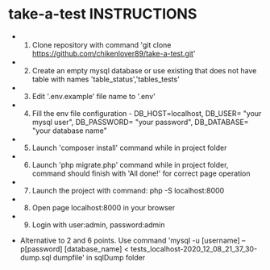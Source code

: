 # take-a-test INSTRUCTIONS

* 1. Clone repository with command 'git clone https://github.com/chikenlover89/take-a-test.git'
* 2. Create an empty mysql database or use existing that does not have table with names 'table_status','tables_tests'
* 3. Edit '.env.example' file name to '.env'
* 4. Fill the env file configuration - DB_HOST=localhost, DB_USER= "your mysql user", DB_PASSWORD= "your password", DB_DATABASE= "your database name"
* 5. Launch 'composer install' command while in project folder
* 6. Launch 'php migrate.php' command while in project folder, command should finish with 'All done!' for correct page operation
* 7. Launch the project with command: php -S localhost:8000
* 8. Open page localhost:8000 in your browser
* 9. Login with user:admin, password:admin


* Alternative to 2 and 6 points. Use command 'mysql -u [username] –p[password] [database_name] < tests_localhost-2020_12_08_21_37_30-dump.sql dumpfile' in sqlDump folder
